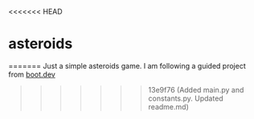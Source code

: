 <<<<<<< HEAD
# asteroids
=======
Just a simple asteroids game. I am following a guided project from [boot.dev](https://www.boot.dev)
>>>>>>> 13e9f76 (Added main.py and constants.py. Updated readme.md)
